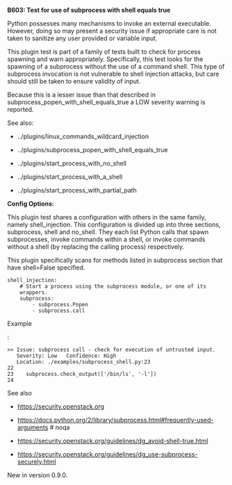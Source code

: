 **B603: Test for use of subprocess with shell equals true**

Python possesses many mechanisms to invoke an external executable.
However, doing so may present a security issue if appropriate care is
not taken to sanitize any user provided or variable input.

This plugin test is part of a family of tests built to check for process
spawning and warn appropriately. Specifically, this test looks for the
spawning of a subprocess without the use of a command shell. This type
of subprocess invocation is not vulnerable to shell injection attacks,
but care should still be taken to ensure validity of input.

Because this is a lesser issue than that described in
subprocess\_popen\_with\_shell\_equals\_true a LOW severity warning is
reported.

See also:

-   <span
    class="xref std std-doc">../plugins/linux\_commands\_wildcard\_injection</span>

-   <span
    class="xref std std-doc">../plugins/subprocess\_popen\_with\_shell\_equals\_true</span>

-   <span
    class="xref std std-doc">../plugins/start\_process\_with\_no\_shell</span>

-   <span
    class="xref std std-doc">../plugins/start\_process\_with\_a\_shell</span>

-   <span
    class="xref std std-doc">../plugins/start\_process\_with\_partial\_path</span>

**Config Options:**

This plugin test shares a configuration with others in the same family,
namely shell\_injection. This configuration is divided up into three
sections, subprocess, shell and no\_shell. They each list Python calls
that spawn subprocesses, invoke commands within a shell, or invoke
commands without a shell (by replacing the calling process)
respectively.

This plugin specifically scans for methods listed in subprocess section
that have shell=False specified.

<div class="highlight-yaml notranslate" markdown="1">

<div class="highlight" markdown="1">

    shell_injection:
        # Start a process using the subprocess module, or one of its
        wrappers.
        subprocess:
            - subprocess.Popen
            - subprocess.call

</div>

</div>

Example

:   

<div class="highlight-none notranslate" markdown="1">

<div class="highlight" markdown="1">

    >> Issue: subprocess call - check for execution of untrusted input.
       Severity: Low   Confidence: High
       Location: ./examples/subprocess_shell.py:23
    22
    23    subprocess.check_output(['/bin/ls', '-l'])
    24

</div>

</div>

<div class="admonition seealso" markdown="1">

See also

-   <a href="https://security.openstack.org" class="reference external">https://security.openstack.org</a>

-   <a href="https://docs.python.org/2/library/subprocess.html#frequently-used-arguments" class="reference external">https://docs.python.org/2/library/subprocess.html#frequently-used-arguments</a>
    \# noqa

-   <a href="https://security.openstack.org/guidelines/dg_avoid-shell-true.html" class="reference external">https://security.openstack.org/guidelines/dg_avoid-shell-true.html</a>

-   <a href="https://security.openstack.org/guidelines/dg_use-subprocess-securely.html" class="reference external">https://security.openstack.org/guidelines/dg_use-subprocess-securely.html</a>

</div>

<div class="versionadded" markdown="1">

<span class="versionmodified added">New in version 0.9.0.</span>

</div>
